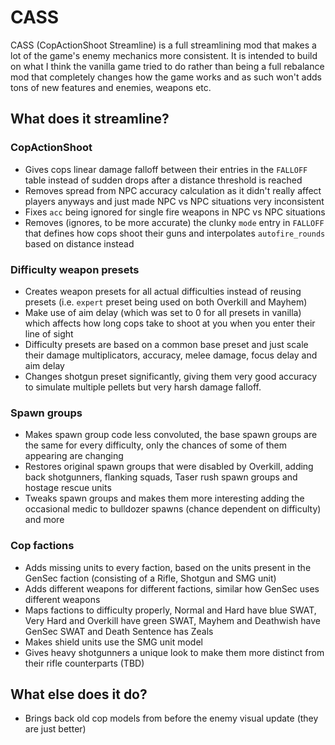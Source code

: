 # CASS
CASS (CopActionShoot Streamline) is a full streamlining mod that makes a lot of the game's enemy mechanics more consistent. It is intended to build on what I think the vanilla game tried to do rather than being a full rebalance mod that completely changes how the game works and as such won't adds tons of new features and enemies, weapons etc.

## What does it streamline?

### CopActionShoot
- Gives cops linear damage falloff between their entries in the ``FALLOFF`` table instead of sudden drops after a distance threshold is reached
- Removes spread from NPC accuracy calculation as it didn't really affect players anyways and just made NPC vs NPC situations very inconsistent
- Fixes ``acc`` being ignored for single fire weapons in NPC vs NPC situations
- Removes (ignores, to be more accurate) the clunky ``mode`` entry in ``FALLOFF`` that defines how cops shoot their guns and interpolates ``autofire_rounds`` based on distance instead

### Difficulty weapon presets
- Creates weapon presets for all actual difficulties instead of reusing presets (i.e. ``expert`` preset being used on both Overkill and Mayhem)
- Make use of aim delay (which was set to 0 for all presets in vanilla) which affects how long cops take to shoot at you when you enter their line of sight
- Difficulty presets are based on a common base preset and just scale their damage multiplicators, accuracy, melee damage, focus delay and aim delay
- Changes shotgun preset significantly, giving them very good accuracy to simulate multiple pellets but very harsh damage falloff.

### Spawn groups
- Makes spawn group code less convoluted, the base spawn groups are the same for every difficulty, only the chances of some of them appearing are changing
- Restores original spawn groups that were disabled by Overkill, adding back shotgunners, flanking squads, Taser rush spawn groups and hostage rescue units
- Tweaks spawn groups and makes them more interesting adding the occasional medic to bulldozer spawns (chance dependent on difficulty) and more

### Cop factions
- Adds missing units to every faction, based on the units present in the GenSec faction (consisting of a Rifle, Shotgun and SMG unit)
- Adds different weapons for different factions, similar how GenSec uses different weapons
- Maps factions to difficulty properly, Normal and Hard have blue SWAT, Very Hard and Overkill have green SWAT, Mayhem and Deathwish have GenSec SWAT and Death Sentence has Zeals
- Makes shield units use the SMG unit model
- Gives heavy shotgunners a unique look to make them more distinct from their rifle counterparts (TBD)

## What else does it do?
- Brings back old cop models from before the enemy visual update (they are just better)